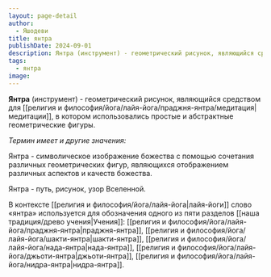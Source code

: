 ```yaml
---
layout: page-detail
author:
  - Яшодеви
title: янтра
publishDate: 2024-09-01
description: Янтра (инструмент) - геометрический рисунок, являющийся средством для медитации, в котором использовались простые и абстрактные геометрические фигуры
tags:
  - янтра
image:
---
```

**Янтра** (инструмент) - геометрический рисунок, являющийся средством для [[религия и философия/йога/лайя-йога/праджня-янтра/медитация|медитации]], в котором использовались простые и абстрактные геометрические фигуры.

*Термин имеет и другие значения:*

Янтра - символическое изображение божества с помощью сочетания различных геометрических фигур, являющихся отображением различных аспектов и качеств божества.

 Янтра - путь, рисунок, узор Вселенной.
 
В контексте [[религия и философия/йога/лайя-йога|лайя-йоги]] слово «янтра» используется для обозначения одного из пяти разделов [[наша традиция/древо учения|Учения]]: [[религия и философия/йога/лайя-йога/праджня-янтра|праджня-янтра]], [[религия и философия/йога/лайя-йога/шакти-янтра|шакти-янтра]], [[религия и философия/йога/лайя-йога/нада-янтра|нада-янтра]], [[религия и философия/йога/лайя-йога/джьоти-янтра|джьоти-янтра]], [[религия и философия/йога/лайя-йога/нидра-янтра|нидра-янтра]].

